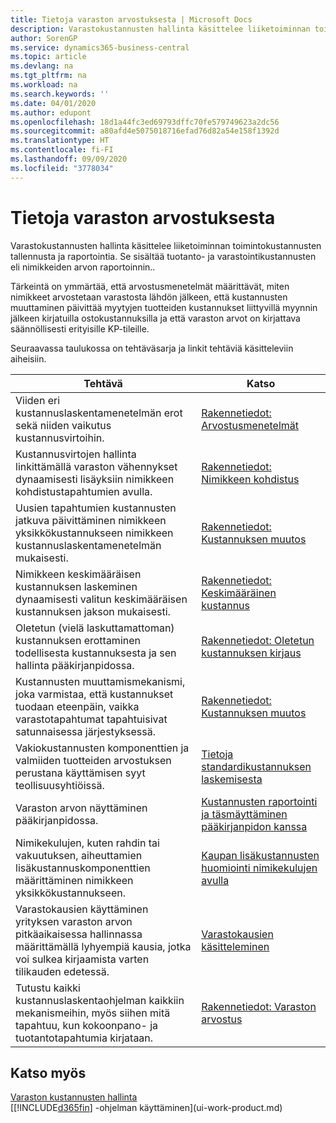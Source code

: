 ```yaml
---
title: Tietoja varaston arvostuksesta | Microsoft Docs
description: Varastokustannusten hallinta käsittelee liiketoiminnan toimintokustannusten tallennusta ja raportointia. Se sisältää tuotanto- ja varastointikustannusten eli nimikkeiden arvon raportoinnin..
author: SorenGP
ms.service: dynamics365-business-central
ms.topic: article
ms.devlang: na
ms.tgt_pltfrm: na
ms.workload: na
ms.search.keywords: ''
ms.date: 04/01/2020
ms.author: edupont
ms.openlocfilehash: 18d1a44fc3ed69793dffc70fe579749623a2dc56
ms.sourcegitcommit: a80afd4e5075018716efad76d82a54e158f1392d
ms.translationtype: HT
ms.contentlocale: fi-FI
ms.lasthandoff: 09/09/2020
ms.locfileid: "3778034"
---
```

# <a name="about-inventory-costing"></a>Tietoja varaston arvostuksesta
Varastokustannusten hallinta käsittelee liiketoiminnan toimintokustannusten tallennusta ja raportointia. Se sisältää tuotanto- ja varastointikustannusten eli nimikkeiden arvon raportoinnin..  

 Tärkeintä on ymmärtää, että arvostusmenetelmät määrittävät, miten nimikkeet arvostetaan varastosta lähdön jälkeen, että kustannusten muuttaminen päivittää myytyjen tuotteiden kustannukset liittyvillä myynnin jälkeen kirjatuilla ostokustannuksilla ja että varaston arvot on kirjattava säännöllisesti erityisille KP-tileille.  

 Seuraavassa taulukossa on tehtäväsarja ja linkit tehtäviä käsitteleviin aiheisiin.   

|**Tehtävä**|**Katso**|  
|------------|-------------|  
|Viiden eri kustannuslaskentamenetelmän erot sekä niiden vaikutus kustannusvirtoihin.|[Rakennetiedot: Arvostusmenetelmät](design-details-costing-methods.md)|  
|Kustannusvirtojen hallinta linkittämällä varaston vähennykset dynaamisesti lisäyksiin nimikkeen kohdistustapahtumien avulla.|[Rakennetiedot: Nimikkeen kohdistus](design-details-item-application.md)|  
|Uusien tapahtumien kustannusten jatkuva päivittäminen nimikkeen yksikkökustannukseen nimikkeen kustannuslaskentamenetelmän mukaisesti.|[Rakennetiedot: Kustannuksen muutos](design-details-cost-adjustment.md)|  
|Nimikkeen keskimääräisen kustannuksen laskeminen dynaamisesti valitun keskimääräisen kustannuksen jakson mukaisesti.|[Rakennetiedot: Keskimääräinen kustannus](design-details-average-cost.md)|  
|Oletetun (vielä laskuttamattoman) kustannuksen erottaminen todellisesta kustannuksesta ja sen hallinta pääkirjanpidossa.|[Rakennetiedot: Oletetun kustannuksen kirjaus](design-details-expected-cost-posting.md)|  
|Kustannusten muuttamismekanismi, joka varmistaa, että kustannukset tuodaan eteenpäin, vaikka varastotapahtumat tapahtuisivat satunnaisessa järjestyksessä.|[Rakennetiedot: Kustannuksen muutos](design-details-cost-adjustment.md)|  
|Vakiokustannusten komponenttien ja valmiiden tuotteiden arvostuksen perustana käyttämisen syyt teollisuusyhtiöissä.|[Tietoja standardikustannuksen laskemisesta](finance-about-calculating-standard-cost.md)|  
|Varaston arvon näyttäminen pääkirjanpidossa.|[Kustannusten raportointi ja täsmäyttäminen pääkirjanpidon kanssa](finance-report-costs-and-reconcile-with-the-general-ledger.md)|  
|Nimikekulujen, kuten rahdin tai vakuutuksen, aiheuttamien lisäkustannuskomponenttien määrittäminen nimikkeen yksikkökustannukseen.|[Kaupan lisäkustannusten huomiointi nimikekulujen avulla](payables-how-assign-item-charges.md)|  
|Varastokausien käyttäminen yrityksen varaston arvon pitkäaikaisessa hallinnassa määrittämällä lyhyempiä kausia, jotka voi sulkea kirjaamista varten tilikauden edetessä.|[Varastokausien käsitteleminen](finance-how-to-work-with-inventory-periods.md)|  
|Tutustu kaikki kustannuslaskentaohjelman kaikkiin mekanismeihin, myös siihen mitä tapahtuu, kun kokoonpano- ja tuotantotapahtumia kirjataan.|[Rakennetiedot: Varaston arvostus](design-details-inventory-costing.md)|  

## <a name="see-also"></a>Katso myös
[Varaston kustannusten hallinta](finance-manage-inventory-costs.md)    
[[!INCLUDE[d365fin](includes/d365fin_md.md)] -ohjelman käyttäminen](ui-work-product.md)
